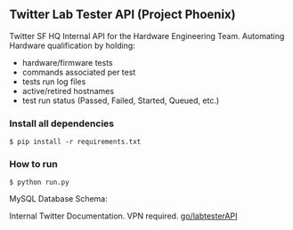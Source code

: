 ## Twitter Lab Tester API (Project Phoenix) 

Twitter SF HQ Internal API for the Hardware Engineering Team. 
Automating Hardware qualification by holding:
* hardware/firmware tests
* commands associated per test
* tests run log files
* active/retired hostnames
* test run status (Passed, Failed, Started, Queued, etc.)

### Install all dependencies
```
$ pip install -r requirements.txt
```

### How to run
```
$ python run.py
```

MySQL Database Schema:


Internal Twitter Documentation. VPN required. 
[go/labtesterAPI](https://confluence.twitter.biz/pages/viewpage.action?pageId=107089361)
